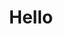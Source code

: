 ---
widget: carousel

# This file represents a page section.
headless: true

# Order that this section appears on the page.
weight: 1

title: Hello

fbFeed: ["https://www.facebook.com/mkaouer/posts/10165789427740453",https://www.facebook.com/mkaouer/posts/10165474101125453,https://www.facebook.com/mkaouer/posts/10165502487895453,https://www.facebook.com/mkaouer/posts/10165789427740453,https://www.facebook.com/mkaouer/posts/10165397229025453]
---